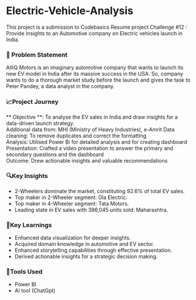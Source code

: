 # Electric-Vehicle-Analysis
This project is a submission to Codebasics Resume project Challenge #12 : Provide Insights to an Automotive company on Electric vehicles launch in India.
### 🧷 Problem Statement
AtliQ Motors is an imaginary automotive company that wants to launch its new EV model in India after its massive success in the USA. So, company wants to do a thorough market study before the launch and gives the task to Peter Pandey, a data analyst in the company.
### 📈Project Journey
** Objective **: To analyse the EV sales in India and draw insights for a data-driven launch strategy.  
Additional data from: MHI (Ministry of Heavy Industries), e-Amrit
Data cleaning: To remove duplicates and correct the formatting  
Analysis: Utilised Power Bi for detailed analysis and for creating dashboard  
Presentation: Crafted a video presentation to answer the primary and secondary questions and the dashboard  
Outcome: Drew actionable insights and valuable recommendations
### 🔍Key Insights
- 2-Wheelers dominate the market, constituting 92.6% of total EV sales.
- Top maker in 2-Wheeler segment: Ola Electric.
- Top maker in 4-Wheeler segment: Tata Motors.
- Leading state in EV sales with 396,045 units sold: Maharashtra.
### 🧠Key Learnings
- Enhanced data visualization for deeper insights.
- Acquired domain knowledge in automotive and EV sector.
- Enhanced storytelling capabilities through effective presentation.
- Derived actionable insights for a strategic decision making.
### 🔧Tools Used
- Power BI
- AI tool (ChatGpt)
